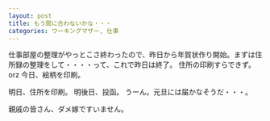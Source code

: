 ```yaml
---
layout: post
title: もう間に合わないかな・・・
categories: ワーキングマザー, 仕事
---
```


仕事部屋の整理がやっとこさ終わったので、昨日から年賀状作り開始。まずは住所録の整理をして・・・・って、これで昨日は終了。
住所の印刷すらできず。orz
今日、絵柄を印刷。

明日、住所を印刷。
明後日、投函。
うーん。元旦には届かなそうだ・・・。

親戚の皆さん、ダメ嫁ですいません。

